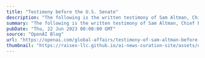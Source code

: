 ```yaml
---
title: "Testimony before the U.S. Senate"
description: "The following is the written testimony of Sam Altman, Chief Executive Officer of OpenAI, before the U.S. Senate Committee on the Judiciary (Subcommittee on Privacy, Technology, & the Law)."
summary: "The following is the written testimony of Sam Altman, Chief Executive Officer of OpenAI, before the U.S. Senate Committee on the Judiciary (Subcommittee on Privacy, Technology, & the Law)."
pubDate: "Thu, 22 Jun 2023 00:00:00 GMT"
source: "OpenAI Blog"
url: "https://openai.com/global-affairs/testimony-of-sam-altman-before-the-us-senate"
thumbnail: "https://raisex-llc.github.io/ai-news-curation-site/assets/openai_logo.png"
---
```


